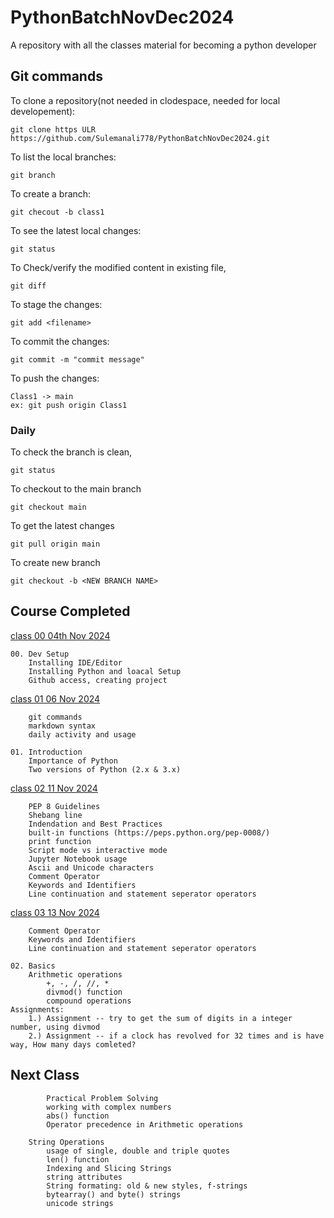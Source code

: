 # PythonBatchNovDec2024

A repository with all the classes material for becoming a python developer


## Git commands

To clone a repository(not needed in clodespace, needed for local developement):

    git clone https ULR https://github.com/Sulemanali778/PythonBatchNovDec2024.git

To list the local branches:

    git branch

To create a branch:

    git checout -b class1

To see the latest local changes:

    git status

To Check/verify the modified content in existing file,

    git diff

To stage the changes:

    git add <filename>


To commit the changes:

    git commit -m "commit message"

To push the changes:

    Class1 -> main
    ex: git push origin Class1


### Daily

To check the branch is clean,

    git status

To checkout to the main branch

    git checkout main

To get the latest changes

    git pull origin main

To create new branch

    git checkout -b <NEW BRANCH NAME>

## Course Completed

[class 00 04th Nov 2024 ](zoomrecordinglink)

    00. Dev Setup
        Installing IDE/Editor
        Installing Python and loacal Setup
        Github access, creating project
[class 01 06 Nov 2024 ](zoomrecordinglink)

        git commands
        markdown syntax
        daily activity and usage

    01. Introduction
        Importance of Python
        Two versions of Python (2.x & 3.x)

[class 02 11 Nov 2024 ](zoomrecordinglink)


        PEP 8 Guidelines
        Shebang line
        Indendation and Best Practices
        built-in functions (https://peps.python.org/pep-0008/)
        print function
        Script mode vs interactive mode
        Jupyter Notebook usage
        Ascii and Unicode characters
        Comment Operator
        Keywords and Identifiers
        Line continuation and statement seperator operators

[class 03 13 Nov 2024 ](zoomrecordinglink)

        Comment Operator
        Keywords and Identifiers
        Line continuation and statement seperator operators
    
    02. Basics
        Arithmetic operations
            +, -, /, //, *
            divmod() function
            compound operations
    Assignments:
        1.) Assignment -- try to get the sum of digits in a integer number, using divmod  
        2.) Assignment -- if a clock has revolved for 32 times and is have way, How many days comleted?

## Next Class

            Practical Problem Solving
            working with complex numbers
            abs() function
            Operator precedence in Arithmetic operations

        String Operations
            usage of single, double and triple quotes
            len() function
            Indexing and Slicing Strings
            string attributes
            String formating: old & new styles, f-strings
            bytearray() and byte() strings
            unicode strings